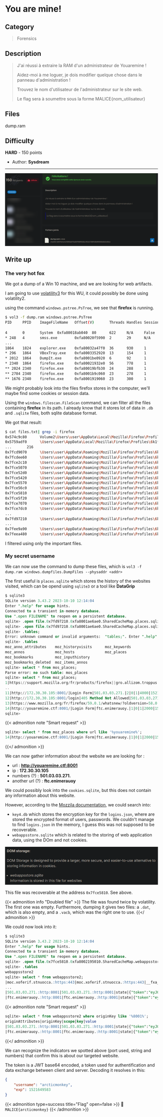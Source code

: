 # You are mine!


## Category

> Forensics

## Description

> J'ai réussi à extraire la RAM d'un administrateur de Youaremine !
>
> Aidez-moi à me loguer, je dois modifier quelque chose dans le panneau d'administration !
> 
> Trouvez le nom d'utilisateur de l'administrateur sur le site web.
> 
> Le flag sera à soumettre sous la forme MALICE{nom_utilisateur}

## Files

dump.ram

## Difficulty

**HARD** - 150 points

- Author: **Sysdream**
---

![img.png](img.png)

## Write up

### The very hot fox

We got a dump of a Win 10 machine, and we are looking for web artifacts.

I am going to use [volatility3](https://github.com/volatilityfoundation/volatility3) for this WU, it could possibly be done using volatility2.

using the command ``windows.pstree.PsTree``, we see that **firefox** is running.
```bash
$ vol3 -f dump.ram windows.pstree.PsTree
PID     PPID    ImageFileName   Offset(V)       Threads Handles SessionId       Wow64   CreateTime      ExitTime

4       0       System  0xfa80018ab040  80      622     N/A     False   2018-03-21 15:27:49.000000      N/A
* 248   4       smss.exe        0xfa80020f5990  2       29      N/A     False   2018-03-21 15:27:49.000000      N/A
...
1864    1824    explorer.exe    0xfa80032a47f0  36      930     1       False   2018-03-21 15:27:57.000000      N/A
* 296   1864    VBoxTray.exe    0xfa8003352920  13      154     1       False   2018-03-21 15:27:57.000000      N/A
* 2012  1864    DumpIt.exe      0xfa8001be0920  6       92      1       False   2018-03-21 15:37:28.000000      N/A
* 2340  1864    firefox.exe     0xfa80021932e0  56      778     1       True    2018-03-21 15:37:04.000000      N/A
** 2024 2340    firefox.exe     0xfa80019bfb30  24      288     1       True    2018-03-21 15:37:08.000000      N/A
** 2784 2340    firefox.exe     0xfa8001b9c060  23      278     1       True    2018-03-21 15:37:09.000000      N/A
** 1676 2340    firefox.exe     0xfa8001919060  23      300     1       True    2018-03-21 15:37:06.000000      N/A
```

We might probably look into the files firefox stores in the computer, we'll maybe find some cookies or session data.

Using the ``windows.filescan.FileScan`` command, we can filter all the files containing **firefox** in its path. I already know that it stores lot of data in `.db` and `.sqlite` files, both sqlite database format.

We got that result:

```bash
$ cat files.txt| grep -i firefox
0x574c9c80      Volume2\Users\user\AppData\Local\Mozilla\Firefox\Profiles\6k1fhany.defa 216
0x5759adf0      \Users\user\AppData\Local\Mozilla\Firefox\Profiles\6k1fhany.default\s   216
...       216
0x7fcd9070      \Users\user\AppData\Roaming\Mozilla\Firefox\Profiles\6k1fhany.default\addons.json       216
0x7fcdee60      \Users\user\AppData\Roaming\Mozilla\Firefox\Profiles\6k1fhany.default\webappsstore.sqlite       216
0x7fce2c10      \Users\user\AppData\Roaming\Mozilla\Firefox\Profiles\6k1fhany.default\extensions.json   216
0x7fce5070      \Users\user\AppData\Roaming\Mozilla\Firefox\Profiles\6k1fhany.default\webappsstore.sqlite-wal   216
0x7fce52d0      \Users\user\AppData\Roaming\Mozilla\Firefox\Profiles\6k1fhany.default\places.sqlite     216
0x7fce5420      \Users\user\AppData\Roaming\Mozilla\Firefox\Profiles\6k1fhany.default\places.sqlite-shm 216
0x7fce5570      \Users\user\AppData\Roaming\Mozilla\Firefox\Profiles\6k1fhany.default\places.sqlite-wal 216
0x7fce56c0      \Users\user\AppData\Roaming\Mozilla\Firefox\Profiles\6k1fhany.default\webappsstore.sqlite-wal   216
0x7fce5810      \Users\user\AppData\Roaming\Mozilla\Firefox\Profiles\6k1fhany.default\webappsstore.sqlite       216
0x7fce5f20      \Users\user\AppData\Roaming\Mozilla\Firefox\Profiles\6k1fhany.default\webappsstore.sqlite-shm   216
0x7fce7070      \Users\user\AppData\Roaming\Mozilla\Firefox\Profiles\6k1fhany.default\favicons.sqlite   216
0x7fce7dc0      \Users\user\AppData\Roaming\Mozilla\Firefox\Profiles\6k1fhany.default\favicons.sqlite-wal       216
...
0x7fd97210      \Users\user\AppData\Roaming\Mozilla\Firefox\Profiles\6k1fhany.default\places.sqlite     216
...
0x7fee9a90      \Users\user\AppData\Roaming\Mozilla\Firefox\Profiles\6k1fhany.default\gmp-widevinecdm\1.4.8.1008\manifest.json  216
0x7feea480      \Users\user\AppData\Roaming\Mozilla\Firefox\Profiles\6k1fhany.default\cookies.sqlite    216
```

I filtered using only the important files.

### My secret username

We can now use the command to dump these files, which is ``vol3 -f dump.ram windows.dumpfiles.DumpFiles --physaddr <addr>``

The first useful is ``places.sqlite`` which stores the history of the websites visited, which can be opend using `sqlite3` or a tool like **DataGrip**

```sql
$ sqlite3
SQLite version 3.43.2 2023-10-10 12:14:04
Enter ".help" for usage hints.
Connected to a transient in-memory database.
Use ".open FILENAME" to reopen on a persistent database.
sqlite> .open file.0x7fd97210.0xfa8001ae6ae0.SharedCacheMap.places.sqlite.vacb
sqlite> .open file.0x7fd97210.0xfa8001ae6ae0.SharedCacheMap.places.sqlite.vacb
sqlite> .tables;
Error: unknown command or invalid arguments:  "tables;". Enter ".help" for help
sqlite> .tables
moz_anno_attributes    moz_historyvisits      moz_keywords
moz_annos              moz_hosts              moz_places
moz_bookmarks          moz_inputhistory
moz_bookmarks_deleted  moz_items_annos
sqlite> select * from mos_places;
Parse error: no such table: mos_places
sqlite> select * from moz_places;
1|https://support.mozilla.org/fr/products/firefox||gro.allizom.troppus.|0|0|0|137||xVbLHMURrI44|1|47357880692093||
..
11|http://172.30.30.105:8001/|Login Form|501.03.03.271.|2|0|1|4000|1521640712387000|QXFyrROE90Ww|0|125510699223928||
12|http://172.30.30.105:8001/login|405 Method Not Allowed|501.03.03.271.|1|0|0|0|1521639810249000|VdgiStx2JmZh|0|125510885845080||
13|https://www.mozilla.org/fr/firefox/59.0.1/whatsnew/?oldversion=58.0.2|Découvrez les nouveautés de Firefox|gro.allizom.www.|1|0|0|100|1521640706447000|uPwmEOps9vcr|0|47356943968719|Plus rapide et plus réactif, tout en défendant votre vie privée. Jetez un œil aux dernières évolutions du navigateur qui vous protège.|https://www.mozilla.org/media/img/firefox/template/page-image.4b108ed0b8d8.png
14|http://youaremine.ctf:8001/|Login Form|ftc.enimerauoy.|1|0|1|2000|1521645923509000|slQFReqGxzFm|0|125511387997629||
sqlite>
```

{{< admonition note "Smart request" >}}
```sql
sqlite> select * from moz_places where url like '%youaremine%';
14|http://youaremine.ctf:8001/|Login Form|ftc.enimerauoy.|1|0|1|2000|1521645923509000|slQFReqGxzFm|0|125511387997629||
```
{{</ admonition >}}

We can now gather information about the website we are looking for :
- url : **http://youaremine.ctf:8001**
- ip : **172.30.30.105**
- numbers (?) : **501.03.03.271.**
- another url (?) : **ftc.enimerauoy**

We could possibly look into the ``cookies.sqlite``, but this does not contain any information about this website.

However, according to the [Mozzila documentation](https://support.mozilla.org/en-US/kb/profiles-where-firefox-stores-user-data#:~:text=a%20fresh%20copy-,Profiles%20-%20Where%20Firefox%20stores%20your%20bookmarks%2C%20passwords%20and%20other%20user,special%20folder%20called%20a%20profile), we could search into:
- ``key4.db`` which stores the encryption key for the ``logins.json``, where are stored the encrypted format of users, passwords. We couldn't manage to find ``logins.json`` in the memory, I guess this was not supposed to be recoverable.
- ``webappsstore.sqlite`` which is related to the storing of web application data, using the DOm and not cookies.

![img_1.png](img_1.png)

This file was recoverable at the address ``0x7fce5810``. See above.

{{< admonition info "Doubled file" >}}
The file was found twice by volatility. The first one was empty.
Furthermore, dumping it gives two files: a ``.dat``, which is also empty, and a ``.vacb``, which was the right one to use.
{{</ admonition >}}

We could now look into it:

```sql
$ sqlite3
SQLite version 3.43.2 2023-10-10 12:14:04
Enter ".help" for usage hints.
Connected to a transient in-memory database.
Use ".open FILENAME" to reopen on a persistent database.
sqlite> .open file.0x7fce5810.0xfa8002195010.SharedCacheMap.webappsstore.sqlite.vacb
sqlite> .tables
webappsstore2
sqlite> select * from webappsstore2;
|moc.xoferif.stnuocca.:https:443|moc.xoferif.stnuocca.:https:443|__fxa_storage.experiment.q3FormChanges|"{\"enrolled\":true}"
...
|501.03.03.271.:http:8001|501.03.03.271.:http:8001|state|{"token":"eyJ0eXAiOiJKV1QiLCJhbGciOiJSUzI1NiJ9.eyJ1c2VybmFtZSI6ImFyY3RpY21vbmtleSJ9.grDw5SlOEWCrN1NC0oapTFJZnAD1KfdpDlwUyYmNiYpVTL4_KvHtzdsFkjCt_25Mc282-VS80jUu2iRfS9XT7UxiYdWkktCFly2kPprQUgI9ICH21Kjgnh-dubdnnvdWKOcSUSjKWO7oyA4tvKMGWZiBXLbYc-8_iftoO_vI02Pii2X1VXFlWUMNvVKVDQVlo4KIfW1XdaZpuaiXGwX-FdOXocPS3Fx-gin-m-GNLNdjxSIFczFD6gESINPh0-LnV1K2mO-7xPJFLwcprAzFpu5cZAyDyhVuvVeFEMrn6Kmjl8xlrEKwMbXleoxoPqGCi601QIGkGbUxOZdHywzWvw"}
|ftc.enimerauoy.:http:8001|ftc.enimerauoy.:http:8001|state|{"token":"eyJ0eXAiOiJKV1QiLCJhbGciOiJSUzI1NiJ9.eyJ1c2VybmFtZSI6ImFyY3RpY21vbmtleSIsImV4cCI6MTUyMTY0OTU4M30.LTDRrIx40dtgOnAAJdvR85LLIJktqJ_T8fa7L2hjq9gK36P5RyiBhLjCv4KwpmddDuFXUOJgVNvJexDZOvdBDmLbEvBTmirn1BVaEaqYrpXEgowRP4Os_GAJ1fwvkyoYwyoeipsB5Yko98dKKvHO1wY6n37C0nz-cHtYrPk9R2AtCILYhYkl_X4axDZeol5I_iS-NBijxCPBMqp1VHRvd5xj2-8ig3MTogqtlx5aat5AUV7yoHdknXmnnYKUH0ktlKMgxIxyQRi0wzLqB6wL5Nb-fLzAL6f0oT-JCbe6-6YqP_Ro-IpJ8y3DSn7G-umcrzvrTw4PhTG62kTOBA5Kiw"}
```

{{< admonition note "Smart request" >}}
```sql
sqlite> select * from webappsstore2 where originKey like '%8001%';
originAttributes|originKey|scope|key|value
|501.03.03.271.:http:8001|501.03.03.271.:http:8001|state|{"token":"eyJ0eXAiOiJKV1QiLCJhbGciOiJSUzI1NiJ9.eyJ1c2VybmFtZSI6ImFyY3RpY21vbmtleSJ9.grDw5SlOEWCrN1NC0oapTFJZnAD1KfdpDlwUyYmNiYpVTL4_KvHtzdsFkjCt_25Mc282-VS80jUu2iRfS9XT7UxiYdWkktCFly2kPprQUgI9ICH21Kjgnh-dubdnnvdWKOcSUSjKWO7oyA4tvKMGWZiBXLbYc-8_iftoO_vI02Pii2X1VXFlWUMNvVKVDQVlo4KIfW1XdaZpuaiXGwX-FdOXocPS3Fx-gin-m-GNLNdjxSIFczFD6gESINPh0-LnV1K2mO-7xPJFLwcprAzFpu5cZAyDyhVuvVeFEMrn6Kmjl8xlrEKwMbXleoxoPqGCi601QIGkGbUxOZdHywzWvw"}
|ftc.enimerauoy.:http:8001|ftc.enimerauoy.:http:8001|state|{"token":"eyJ0eXAiOiJKV1QiLCJhbGciOiJSUzI1NiJ9.eyJ1c2VybmFtZSI6ImFyY3RpY21vbmtleSIsImV4cCI6MTUyMTY0OTU4M30.LTDRrIx40dtgOnAAJdvR85LLIJktqJ_T8fa7L2hjq9gK36P5RyiBhLjCv4KwpmddDuFXUOJgVNvJexDZOvdBDmLbEvBTmirn1BVaEaqYrpXEgowRP4Os_GAJ1fwvkyoYwyoeipsB5Yko98dKKvHO1wY6n37C0nz-cHtYrPk9R2AtCILYhYkl_X4axDZeol5I_iS-NBijxCPBMqp1VHRvd5xj2-8ig3MTogqtlx5aat5AUV7yoHdknXmnnYKUH0ktlKMgxIxyQRi0wzLqB6wL5Nb-fLzAL6f0oT-JCbe6-6YqP_Ro-IpJ8y3DSn7G-umcrzvrTw4PhTG62kTOBA5Kiw"}
```
{{</ admonition >}}

We can recognize the indicators we spotted above (port used, string and numbers) that confirm this is about our targeted website.

The token is a JWT base64 encoded, a token used for authentification and data exchange between client and server. Decoding it resolves in this:

```json
{
    "username": "arcticmonkey",
    "exp": 1521649583
}
```


{{< admonition type=success title="Flag" open=false >}}
:triangular_flag_on_post: `MALICE{arcticmonkey}`
{{< /admonition >}}

